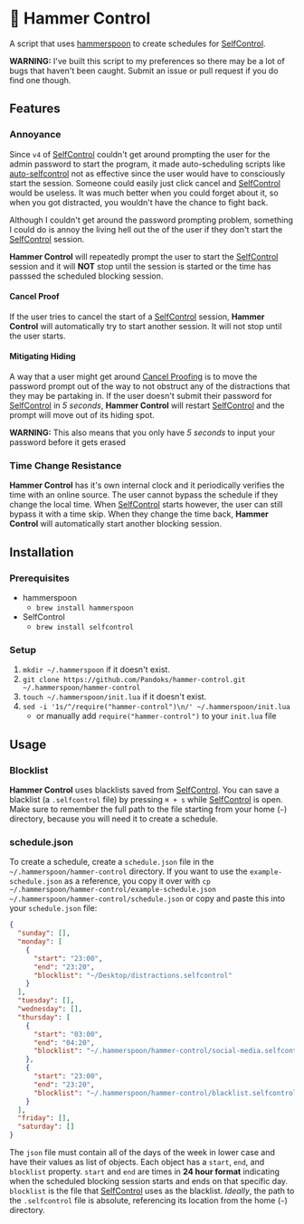 # 🔨 Hammer Control

A script that uses [hammerspoon](https://github.com/Hammerspoon/hammerspoon) to create schedules
for [SelfControl](https://github.com/SelfControlApp/selfcontrol).

**WARNING:** I've built this script to my preferences so there may be a lot of bugs that haven't
been caught. Submit an issue or pull request if you do find one though.

## Features

### Annoyance

Since `v4` of [SelfControl](https://github.com/SelfControlApp/selfcontrol) couldn't get around
prompting the user for the admin password to start the program, it made auto-scheduling scripts
like [auto-selfcontrol](https://github.com/andreasgrill/auto-selfcontrol) not as effective since
the user would have to consciously start the session. Someone could easily just click cancel and
[SelfControl](https://github.com/SelfControlApp/selfcontrol) would be useless. It was much better
when you could forget about it, so when you got distracted, you wouldn't have the chance to fight
back.

Although I couldn't get around the password prompting problem, something I could do is annoy the
living hell out the of the user if they don't start the
[SelfControl](https://github.com/SelfControlApp/selfcontrol) session.

**Hammer Control** will repeatedly prompt the user to start the
[SelfControl](https://github.com/SelfControlApp/selfcontrol) session and it will **NOT** stop until
the session is started or the time has passsed the scheduled blocking session.

#### Cancel Proof

If the user tries to cancel the start of a
[SelfControl](https://github.com/SelfControlApp/selfcontrol) session, **Hammer Control** will
automatically try to start another session. It will not stop until the user starts.

#### Mitigating Hiding

A way that a user might get around [Cancel Proofing](#cancel-proof) is to move the password prompt
out of the way to not obstruct any of the distractions that they may be partaking in. If the user
doesn't submit their password for [SelfControl](https://github.com/SelfControlApp/selfcontrol)
in _5 seconds_, **Hammer Control** will restart
[SelfControl](https://github.com/SelfControlApp/selfcontrol) and the prompt will move out of its
hiding spot.

**WARNING:** This also means that you only have _5 seconds_ to input your password before it gets
erased

### Time Change Resistance

**Hammer Control** has it's own internal clock and it periodically verifies the time with an online
source. The user cannot bypass the schedule if they change the local time. When
[SelfControl](https://github.com/SelfControlApp/selfcontrol) starts however, the user can still
bypass it with a time skip. When they change the time back, **Hammer Control** will
automatically start another blocking session.

## Installation

### Prerequisites

- hammerspoon
  - `brew install hammerspoon`
- SelfControl
  - `brew install selfcontrol`

### Setup

1. `mkdir ~/.hammerspoon` if it doesn't exist.
1. `git clone https://github.com/Pandoks/hammer-control.git ~/.hammerspoon/hammer-control`
1. `touch ~/.hammerspoon/init.lua` if it doesn't exist.
1. `sed -i '1s/^/require("hammer-control")\n/' ~/.hammerspoon/init.lua`
   - or manually add `require("hammer-control")` to your `init.lua` file

## Usage

### Blocklist

**Hammer Control** uses blacklists saved from
[SelfControl](https://github.com/SelfControlApp/selfcontrol). You can save a blacklist
(a `.selfcontrol` file) by pressing `⌘ + s` while
[SelfControl](https://github.com/SelfControlApp/selfcontrol) is open. Make sure to remember the
full path to the file starting from your home (`~`) directory, because you will need it to
create a schedule.

### schedule.json

To create a schedule, create a `schedule.json` file in the `~/.hammerspoon/hammer-control`
directory. If you want to use the `example-schedule.json` as a reference, you copy it over with
`cp ~/.hammerspoon/hammer-control/example-schedule.json ~/.hammerspoon/hammer-control/schedule.json`
or copy and paste this into your `schedule.json` file:

```json
{
  "sunday": [],
  "monday": [
    {
      "start": "23:00",
      "end": "23:20",
      "blocklist": "~/Desktop/distractions.selfcontrol"
    }
  ],
  "tuesday": [],
  "wednesday": [],
  "thursday": [
    {
      "start": "03:00",
      "end": "04:20",
      "blocklist": "~/.hammerspoon/hammer-control/social-media.selfcontrol"
    },
    {
      "start": "23:00",
      "end": "23:20",
      "blocklist": "~/.hammerspoon/hammer-control/blacklist.selfcontrol"
    }
  ],
  "friday": [],
  "saturday": []
}
```

The `json` file must contain all of the days of the week in lower case and have their values as
list of objects. Each object has a `start`, `end`, and `blocklist` property. `start` and `end` are
times in **24 hour format** indicating when the scheduled blocking session starts and ends on that
specific day. `blocklist` is the file that [SelfControl](https://github.com/SelfControlApp/selfcontrol)
uses as the blacklist. _Ideally_, the path to the `.selfcontrol` file is absolute, referencing its
location from the home (`~`) directory.
